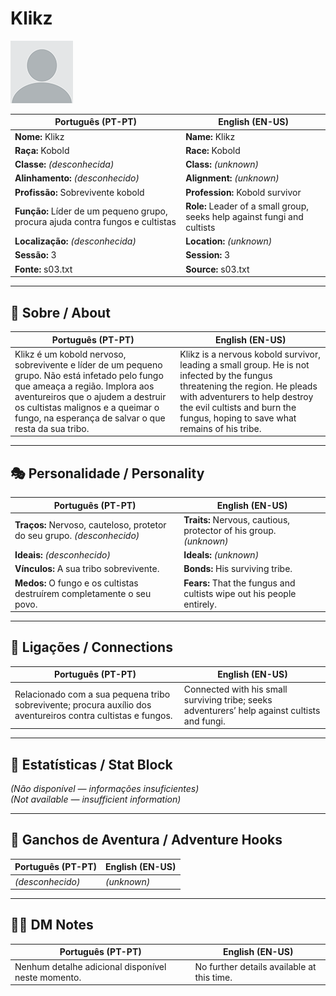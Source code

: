 # Klikz

![Klikz](docs/assets/npc/npc_blank.png)

| **Português (PT-PT)** | **English (EN-US)** |
| --------------------- | ------------------- |
| **Nome:** Klikz | **Name:** Klikz |
| **Raça:** Kobold | **Race:** Kobold |
| **Classe:** *(desconhecida)* | **Class:** *(unknown)* |
| **Alinhamento:** *(desconhecido)* | **Alignment:** *(unknown)* |
| **Profissão:** Sobrevivente kobold | **Profession:** Kobold survivor |
| **Função:** Líder de um pequeno grupo, procura ajuda contra fungos e cultistas | **Role:** Leader of a small group, seeks help against fungi and cultists |
| **Localização:** *(desconhecida)* | **Location:** *(unknown)* |
| **Sessão:** 3 | **Session:** 3 |
| **Fonte:** s03.txt | **Source:** s03.txt |

---

## 📖 Sobre / About

| **Português (PT-PT)** | **English (EN-US)** |
| --------------------- | ------------------- |
| Klikz é um kobold nervoso, sobrevivente e líder de um pequeno grupo. Não está infetado pelo fungo que ameaça a região. Implora aos aventureiros que o ajudem a destruir os cultistas malignos e a queimar o fungo, na esperança de salvar o que resta da sua tribo. | Klikz is a nervous kobold survivor, leading a small group. He is not infected by the fungus threatening the region. He pleads with adventurers to help destroy the evil cultists and burn the fungus, hoping to save what remains of his tribe. |

---

## 🎭 Personalidade / Personality

| **Português (PT-PT)** | **English (EN-US)** |
| --------------------- | ------------------- |
| **Traços:** Nervoso, cauteloso, protetor do seu grupo. *(desconhecido)* | **Traits:** Nervous, cautious, protector of his group. *(unknown)* |
| **Ideais:** *(desconhecido)* | **Ideals:** *(unknown)* |
| **Vínculos:** A sua tribo sobrevivente. | **Bonds:** His surviving tribe. |
| **Medos:** O fungo e os cultistas destruírem completamente o seu povo. | **Fears:** That the fungus and cultists wipe out his people entirely. |

---

## 🔗 Ligações / Connections

| **Português (PT-PT)** | **English (EN-US)** |
| --------------------- | ------------------- |
| Relacionado com a sua pequena tribo sobrevivente; procura auxílio dos aventureiros contra cultistas e fungos. | Connected with his small surviving tribe; seeks adventurers’ help against cultists and fungi. |

---

<!-- 🔒 DM-ONLY SECTION BELOW -->

## 🧩 Estatísticas / Stat Block

*(Não disponível — informações insuficientes)*  
*(Not available — insufficient information)*

---

## 🎲 Ganchos de Aventura / Adventure Hooks

| **Português (PT-PT)** | **English (EN-US)** |
| --------------------- | ------------------- |
| *(desconhecido)* | *(unknown)* |

---

## 🧑‍💻 DM Notes

| **Português (PT-PT)** | **English (EN-US)** |
| --------------------- | ------------------- |
| Nenhum detalhe adicional disponível neste momento. | No further details available at this time. |
